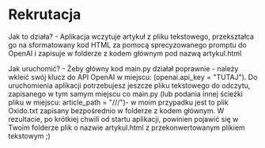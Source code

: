 # Rekrutacja

Jak to działa? - Aplikacja wczytuje artykuł z pliku tekstowego, przekształca go na sformatowany kod HTML za pomocą sprecyzowanego promptu do OpenAI i zapisuje w folderze z kodem głównym pod nazwą artykul.html

Jak uruchomić? - Żeby główny kod main.py działał poprawnie - należy wkleić swój klucz do API OpenAI w miejscu: (openai.api_key = "TUTAJ").
Do uruchomienia aplikacji potrzebujesz jeszcze pliku tekstowego do odczytu, zapisanego w tym samym miejscu co main.py (lub podania innej ścieżki pliku w miejscu: article_path = "///")- w moim przypadku jest to plik Oxido.txt zapisany bezpośrednio w folderze z kodem głównym.
W rezultacie, po krótkiej chwili od startu aplikacji, powinien pojawić się w Twoim folderze plik o nazwie artykul.html z przekonwertowanym plikiem tekstowym ;)
